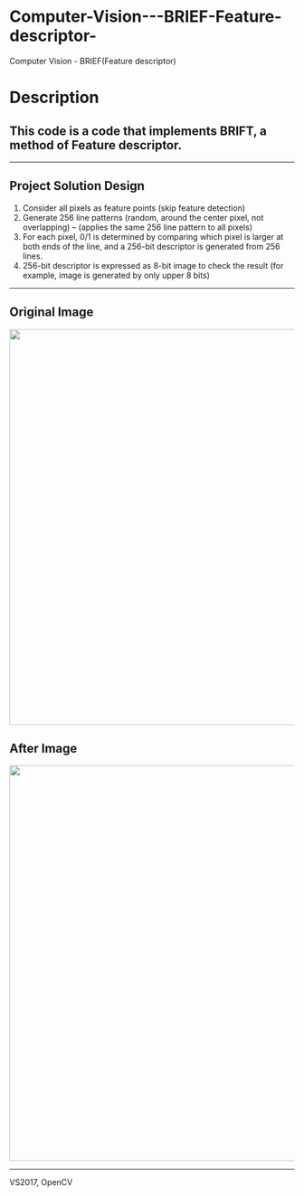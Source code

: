 # Computer-Vision---BRIEF-Feature-descriptor-
Computer Vision - BRIEF(Feature descriptor)


Description
===========
  
This code is a code that implements BRIFT, a method of Feature descriptor.  
----------------------------------------------
<hr/>  

  Project Solution Design
---------
1. Consider all pixels as feature points (skip feature detection)
2. Generate 256 line patterns (random, around the center pixel, not overlapping) – (applies the same 256 line pattern to all pixels)
3. For each pixel, 0/1 is determined by comparing which pixel is larger at both ends of the line, and a 256-bit descriptor is generated from 256 lines.
4. 256-bit descriptor is expressed as 8-bit image to check the result (for example, image is generated by only upper 8 bits)
  
<hr/>  

Original Image 
--------------
<img width="700" src="https://user-images.githubusercontent.com/44941601/71888995-95fc3780-3184-11ea-932c-612efb9dbf22.jpg">

After Image 
-----------
<img width="700" src="https://user-images.githubusercontent.com/44941601/71888981-90065680-3184-11ea-80a2-aba5394ba7f9.jpg">

<hr/>


VS2017, OpenCV  
